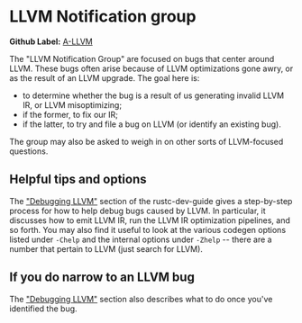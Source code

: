 # LLVM Notification group

**Github Label:** [A-LLVM]

[A-LLVM]: https://github.com/rust-lang/rust/labels/A-LLVM

The "LLVM Notification Group" are focused on bugs that center around LLVM.
These bugs often arise because of LLVM optimizations gone awry, or as
the result of an LLVM upgrade. The goal here is:

- to determine whether the bug is a result of us generating invalid LLVM IR,
  or LLVM misoptimizing;
- if the former, to fix our IR;
- if the latter, to try and file a bug on LLVM (or identify an existing bug).

The group may also be asked to weigh in on other sorts of LLVM-focused
questions.

## Helpful tips and options

The ["Debugging LLVM"][d] section of the
rustc-dev-guide gives a step-by-step process for how to help debug bugs
caused by LLVM. In particular, it discusses how to emit LLVM IR, run
the LLVM IR optimization pipelines, and so forth. You may also find
it useful to look at the various codegen options listed under `-Chelp`
and the internal options under `-Zhelp` -- there are a number that
pertain to LLVM (just search for LLVM).

[d]: ../backend/debugging.md

## If you do narrow to an LLVM bug

The ["Debugging LLVM"][d] section also describes what to do once
you've identified the bug.
